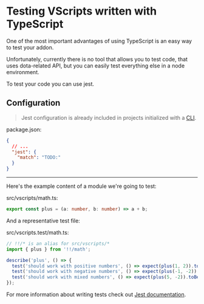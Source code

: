# Testing VScripts written with TypeScript

One of the most important advantages of using TypeScript is an easy way to test your addon.

Unfortunately, currently there is no tool that allows you to test code, that uses dota-related API,
but you can easily test everything else in a node environment.

To test your code you can use jest.

## Configuration

> Jest configuration is already included in projects initialized with a
> [CLI](/getting-started/from-scratch).

package.json:

```json
{
  // ...
  "jest": {
    "match": "TODO:"
  }
}
```

---

Here's the example content of a module we're going to test:

src/vscripts/math.ts:

```ts
export const plus = (a: number, b: number) => a + b;
```

And a representative test file:

src/vscripts.test/math.ts:

```ts
// !!/* is an alias for src/vscripts/*
import { plus } from '!!/math';

describe('plus', () => {
  test('should work with positive numbers', () => expect(plus(1, 2)).toBe(3));
  test('should work with negative numbers', () => expect(plus(-1, -2)).toBe(-3));
  test('should work with mixed numbers', () => expect(plus(5, -2)).toBe(3));
});
```

For more information about writing tests check out [Jest documentation](https://jestjs.io/).
